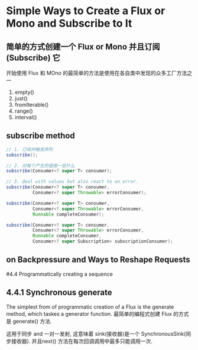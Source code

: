 # Simple Ways to Create a Flux or Mono and Subscribe to It

简单的方式创建一个 Flux or Mono 并且订阅(Subscribe) 它
-----------

开始使用 Flux 和 MOno 的最简单的方法是使用在各自类中发现的众多工厂方法之一

1. empty()
2. just()
3. fromIterable()
4. range()
5. interval()

## subscribe method

```java
// 1. 订阅并触发序列
subscribe();

// 2. 对每个产生的值做一些什么
subscribe(Consumer<? super T> consumer);

// 3. deal with values but also react to an error.
subscribe(Consumer<? super T> consumer,
          Consumer<? super Throwable> errorConsumer);

subscribe(Consumer<? super T> consumer,
          Consumer<? super Throwable> errorConsumer,
          Runnable completeConsumer);

subscribe(Consumer<? super T> consumer,
          Consumer<? super Throwable> errorConsumer,
          Runnable completeConsumer,
          Consumer<? super Subscription> subscriptionConsumer);
```

## on Backpressure and Ways to Reshape Requests

#4.4 Programmatically creating a sequence

## 4.4.1 Synchronous generate

The simplest from of programmatic creation of a Flux is the generate method, which taskes a generator function.
最简单的编程式创建 Flux 的方式是 generate() 方法.

这用于同步 and 一对一发射, 这意味着 sink(接收器)是一个 SynchronousSink(同步接收器).
并且next() 方法在每次回调调用中最多只能调用一次.


